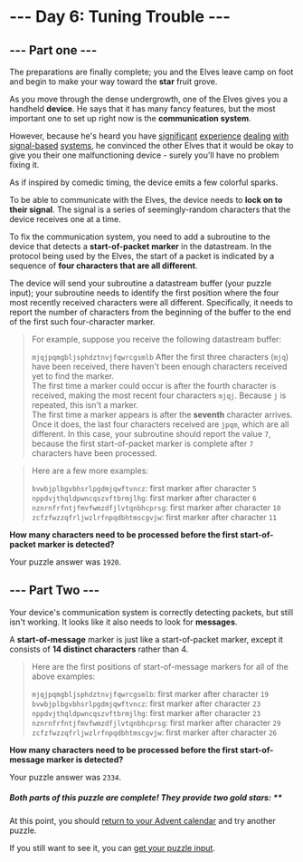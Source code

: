 # --- Day 6: Tuning Trouble ---

## --- Part one ---

The preparations are finally complete; you and the Elves leave camp on foot and begin to make your way toward the **star** fruit grove.

As you move through the dense undergrowth, one of the Elves gives you a handheld **device**. He says that it has many fancy features, but the most important one to set up right now is the **communication system**.

However, because he's heard you have [significant](https://adventofcode.com/2016/day/6) [experience](https://adventofcode.com/2016/day/25) [dealing](https://adventofcode.com/2019/day/7) [with](https://adventofcode.com/2019/day/9) [signal-based](https://adventofcode.com/2019/day/16) [systems](https://adventofcode.com/2021/day/25), he convinced the other Elves that it would be okay to give you their one malfunctioning device - surely you'll have no problem fixing it.

As if inspired by comedic timing, the device emits a few colorful sparks.

To be able to communicate with the Elves, the device needs to **lock on to their signal**. The signal is a series of seemingly-random characters that the device receives one at a time.

To fix the communication system, you need to add a subroutine to the device that detects a **start-of-packet marker** in the datastream. In the protocol being used by the Elves, the start of a packet is indicated by a sequence of **four characters that are all different**.

The device will send your subroutine a datastream buffer (your puzzle input); your subroutine needs to identify the first position where the four most recently received characters were all different. Specifically, it needs to report the number of characters from the beginning of the buffer to the end of the first such four-character marker.

> For example, suppose you receive the following datastream buffer:
>
> `mjqjpqmgbljsphdztnvjfqwrcgsmlb`
> After the first three characters (`mjq`) have been received, there haven't been enough characters received yet to find the marker.  
> The first time a marker could occur is after the fourth character is received, making the most recent four characters `mjqj`. Because `j` is repeated, this isn't a marker.  
> The first time a marker appears is after the **seventh** character arrives. Once it does, the last four characters
> received are `jpqm`, which are all different. In this case, your subroutine should report the value `7`, because the first start-of-packet marker is complete after `7` characters have been processed.

> Here are a few more examples:
>
>`bvwbjplbgvbhsrlpgdmjqwftvncz`: first marker after character `5`  
> `nppdvjthqldpwncqszvftbrmjlhg`: first marker after character `6`  
> `nznrnfrfntjfmvfwmzdfjlvtqnbhcprsg`: first marker after character `10`  
> `zcfzfwzzqfrljwzlrfnpqdbhtmscgvjw`: first marker after character `11`

**How many characters need to be processed before the first start-of-packet marker is detected?**

Your puzzle answer was `1920`.

## --- Part Two ---

Your device's communication system is correctly detecting packets, but still isn't working. It looks like it also needs to look for **messages**.

A **start-of-message** marker is just like a start-of-packet marker, except it consists of **14 distinct characters** rather than 4.

> Here are the first positions of start-of-message markers for all of the above examples:
>
> `mjqjpqmgbljsphdztnvjfqwrcgsmlb`: first marker after character `19`  
> `bvwbjplbgvbhsrlpgdmjqwftvncz`: first marker after character `23`  
> `nppdvjthqldpwncqszvftbrmjlhg`: first marker after character `23`  
> `nznrnfrfntjfmvfwmzdfjlvtqnbhcprsg`: first marker after character `29`  
> `zcfzfwzzqfrljwzlrfnpqdbhtmscgvjw`: first marker after character `26`

**How many characters need to be processed before the first start-of-message marker is detected?**

Your puzzle answer was `2334`.

##### Both parts of this puzzle are complete! They provide two gold stars: **

At this point, you should [return to your Advent calendar](https://adventofcode.com/2022) and try another puzzle.

If you still want to see it, you can [get your puzzle input](../day06/input.txt).